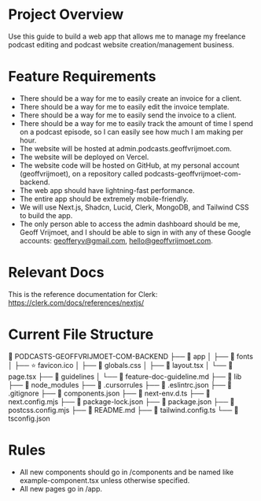 # Project Overview
Use this guide to build a web app that allows me to manage my freelance podcast editing and podcast website creation/management business.

# Feature Requirements
- There should be a way for me to easily create an invoice for a client.
- There should be a way for me to easily edit the invoice template.
- There should be a way for me to easily send the invoice to a client.
- There should be a way for me to easily track the amount of time I spend on a podcast episode, so I can easily see how much I am making per hour.
- The website will be hosted at admin.podcasts.geoffvrijmoet.com.
- The website will be deployed on Vercel.
- The website code will be hosted on GitHub, at my personal account (geoffvrijmoet), on a repository called podcasts-geoffvrijmoet-com-backend.
- The web app should have lightning-fast performance.
- The entire app should be extremely mobile-friendly.
- We will use Next.js, Shadcn, Lucid, Clerk, MongoDB, and Tailwind CSS to build the app.
- The only person able to access the admin dashboard should be me, Geoff Vrijmoet, and I should be able to sign in with any of these Google accounts: geofferyv@gmail.com, hello@geoffvrijmoet.com.

# Relevant Docs
This is the reference documentation for Clerk: https://clerk.com/docs/references/nextjs/

# Current File Structure
📁 PODCASTS-GEOFFVRIJMOET-COM-BACKEND
├── 📁 app
│   ├── 📁 fonts
│   ├── ⭐ favicon.ico
│   ├── 📄 globals.css
│   ├── 📄 layout.tsx
│   └── 📄 page.tsx
├── 📁 guidelines
│   └── 📄 feature-doc-guideline.md
├── 📁 lib
├── 📁 node_modules
├── 📄 .cursorrules
├── 📄 .eslintrc.json
├── 📄 .gitignore
├── 📄 components.json
├── 📄 next-env.d.ts
├── 📄 next.config.mjs
├── 📄 package-lock.json
├── 📄 package.json
├── 📄 postcss.config.mjs
├── 📄 README.md
├── 📄 tailwind.config.ts
└── 📄 tsconfig.json

# Rules
- All new components should go in /components and be named like example-component.tsx unless otherwise specified.
- All new pages go in /app.